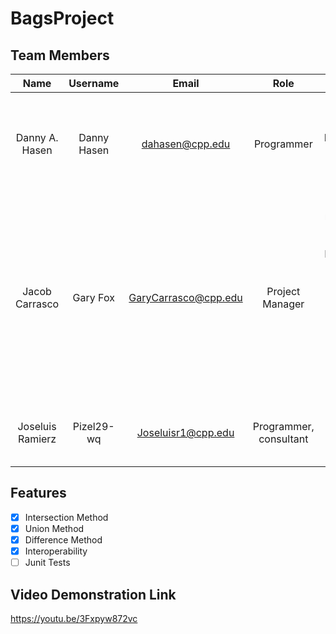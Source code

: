 # BagsProject

## Team Members
| Name | Username | Email | Role | Contributions|
|:----------:|:----------:|:----------:|:----------:|:----------:|
| Danny A. Hasen  | Danny Hasen | dahasen@cpp.edu  | Programmer | -Implemented Difference method in LinkedBag and ResizableArrayBag -Tested A-B vs B-A functionality - Pieced together and edited video|
| Jacob Carrasco  | Gary Fox  | GaryCarrasco@cpp.edu  | Project Manager | -Created repository -Added BagInterface -Started Efficiency Document -Added Intersection implementation -Implemented ArrayBag -Bug Fixes -Organized meetings -Created BagDriver -Created  and curiated documentation files |
| Joseluis Ramierz | Pizel29-wq | Joseluisr1@cpp.edu | Programmer, consultant | -Created the union method -Attempted to implement Union method |

## Features
- [X] Intersection Method
- [X] Union Method
- [X] Difference Method
- [X] Interoperability
- [ ] Junit Tests

## Video Demonstration Link
<https://youtu.be/3Fxpyw872vc>
